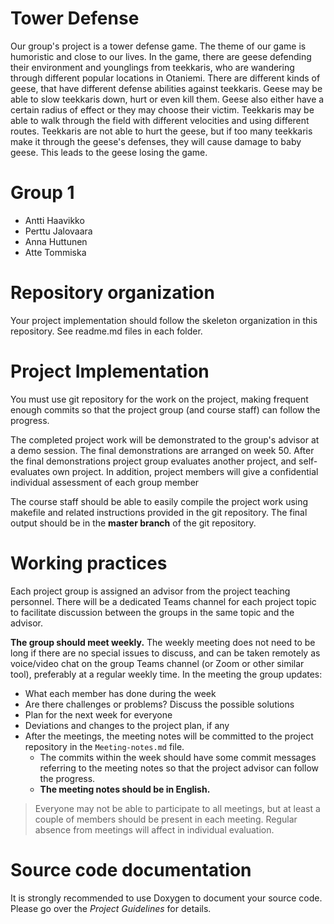 # Tower Defense

Our group's project is a tower defense game. The theme of our game is humoristic and close to our lives. In the game, there are geese defending their environment and younglings from teekkaris, who are wandering through different popular locations in Otaniemi. There are different kinds of geese, that have different defense abilities against teekkaris. Geese may be able to slow teekkaris down, hurt or even kill them. Geese also either have a certain radius of effect or they may choose their victim. Teekkaris may be able to walk through the field with different velocities and using different routes. Teekkaris are not able to hurt the geese, but if too many teekkaris make it through the geese's defenses, they will cause damage to baby geese. This leads to the geese losing the game.

# Group 1
- Antti Haavikko
- Perttu Jalovaara
- Anna Huttunen
- Atte Tommiska

# Repository organization
Your project implementation should follow the skeleton organization in this repository.
See readme.md files in each folder.

# Project Implementation 
You must use git repository for the work on the project, making frequent enough commits so 
that the project group (and course staff) can follow the progress.

The completed project work will be demonstrated to the group's advisor at a demo session. 
The final demonstrations are arranged on week 50. After the final demonstrations project group 
evaluates another project, and self-evaluates own project. In addition, project members will 
give a confidential individual assessment of each group member

The course staff should be able to easily compile the project work using makefile and related 
instructions provided in the git repository. The final output should be in the **master branch** of the git repository.

# Working practices
Each project group is assigned an advisor from the project teaching personnel. 
There will be a dedicated Teams channel for each project topic to facilitate discussion between 
the groups in the same topic and the advisor. 

**The group should meet weekly.** The weekly meeting does not need to be long if there are no special issues 
to discuss, and can be taken remotely as voice/video chat on the group Teams channel (or Zoom or other similar tool), 
preferably at a regular weekly time. In the meeting the group updates:

- What each member has done during the week
- Are there challenges or problems? Discuss the possible solutions
- Plan for the next week for everyone
- Deviations and changes to the project plan, if any
- After the meetings, the meeting notes will be committed to the project repository in the `Meeting-notes.md` file. 
    * The commits within the week should have some commit messages referring to the meeting notes so 
      that the project advisor can follow the progress.  
    * **The meeting notes should be in English.**

> Everyone may not be able to participate to all meetings, but at least a couple of members should be present in each meeting. 
> Regular absence from meetings will affect in individual evaluation.

# Source code documentation
It is strongly recommended to use Doxygen to document your source code.
Please go over the *Project Guidelines* for details.